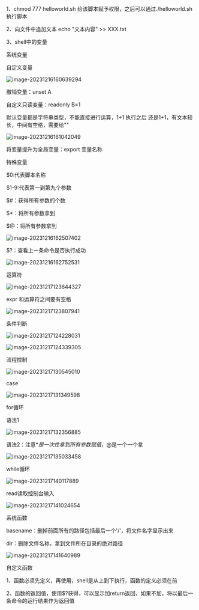 

1、chmod 777 helloworld.sh 给该脚本赋予权限，之后可以通过./helloworld.sh 执行脚本

2、向文件中追加文本 echo "文本内容" >> XXX.txt



3、shell中的变量

系统变量

自定义变量

![image-20231216160639294](C:\Users\wujunhong\AppData\Roaming\Typora\typora-user-images\image-20231216160639294.png)

撤销变量：unset A

自定义只读变量：readonly B=1

默认变量都是字符串类型，不能直接进行运算，1+1 执行之后 还是1+1，有文本较长，中间有空格，需要给""

![image-20231216161042049](C:\Users\wujunhong\AppData\Roaming\Typora\typora-user-images\image-20231216161042049.png)

将变量提升为全局变量：export 变量名称



特殊变量

$0:代表脚本名称

$1-9:代表第一到第九个参数

$#：获得所有参数的个数

$*：将所有参数拿到

$@：将所有参数拿到

![image-20231216162507402](C:\Users\wujunhong\AppData\Roaming\Typora\typora-user-images\image-20231216162507402.png)

$?：查看上一条命令是否执行成功

![image-20231216162752531](C:\Users\wujunhong\AppData\Roaming\Typora\typora-user-images\image-20231216162752531.png)

运算符

![image-20231217123644327](C:\Users\wujunhong\AppData\Roaming\Typora\typora-user-images\image-20231217123644327.png)

expr 和运算符之间要有空格

![image-20231217123807941](C:\Users\wujunhong\AppData\Roaming\Typora\typora-user-images\image-20231217123807941.png)

条件判断

![image-20231217124228031](C:\Users\wujunhong\AppData\Roaming\Typora\typora-user-images\image-20231217124228031.png)

![image-20231217124339305](C:\Users\wujunhong\AppData\Roaming\Typora\typora-user-images\image-20231217124339305.png)



流程控制

![image-20231217130545010](C:\Users\wujunhong\AppData\Roaming\Typora\typora-user-images\image-20231217130545010.png)



case

![image-20231217131349598](C:\Users\wujunhong\AppData\Roaming\Typora\typora-user-images\image-20231217131349598.png)



for循环

语法1

![image-20231217132356885](C:\Users\wujunhong\AppData\Roaming\Typora\typora-user-images\image-20231217132356885.png)

语法2：注意$*是一次性拿到所有参数赋值，$@是一个一个拿

![image-20231217135033458](C:\Users\wujunhong\AppData\Roaming\Typora\typora-user-images\image-20231217135033458.png)

while循环

![image-20231217140117889](C:\Users\wujunhong\AppData\Roaming\Typora\typora-user-images\image-20231217140117889.png)

read读取控制台输入

![image-20231217141024654](C:\Users\wujunhong\AppData\Roaming\Typora\typora-user-images\image-20231217141024654.png)



系统函数

basename：删掉前面所有的路径包括最后一个'/'，将文件名字显示出来

dir：删除文件名称，拿到文件所在目录的绝对路径

![image-20231217141640989](C:\Users\wujunhong\AppData\Roaming\Typora\typora-user-images\image-20231217141640989.png)



自定义函数

1、函数必须先定义，再使用，shell是从上到下执行，函数的定义必须在前

2、函数的返回值，使用$?获得，可以显示加return返回，如果不加，将以最后一条命令的运行结果作为返回值

